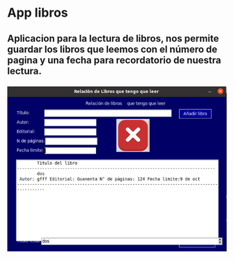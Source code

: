 # App libros

## Aplicacion para la lectura de libros, nos permite guardar los libros que leemos con el número de pagina y una fecha para recordatorio de nuestra lectura.
###  

![ app libro]( li.png " app_libro")
